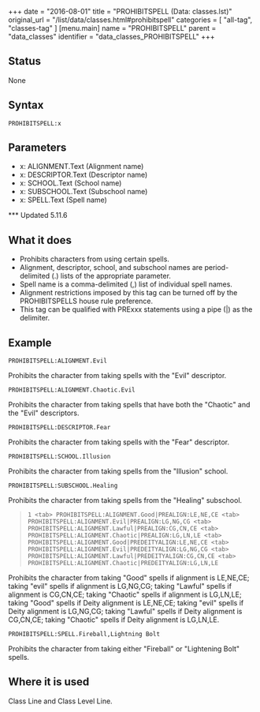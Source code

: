 +++
date = "2016-08-01"
title = "PROHIBITSPELL (Data: classes.lst)"
original_url = "/list/data/classes.html#prohibitspell"
categories = [ "all-tag", "classes-tag" ]
[menu.main]
    name = "PROHIBITSPELL"
    parent = "data_classes"
    identifier = "data_classes_PROHIBITSPELL"
+++

## Status

None

## Syntax

`PROHIBITSPELL:x`

## Parameters

-   x: ALIGNMENT.Text (Alignment name)
-   x: DESCRIPTOR.Text (Descriptor name)
-   x: SCHOOL.Text (School name)
-   x: SUBSCHOOL.Text (Subschool name)
-   x: SPELL.Text (Spell name)



<span id="prohibitspell"></span> \*\*\* Updated 5.11.6

What it does
------------

-   Prohibits characters from using certain spells.
-   Alignment, descriptor, school, and subschool names are
    period-delimited (.) lists of the appropriate parameter.
-   Spell name is a comma-delimited (,) list of individual spell names.
-   Alignment restrictions imposed by this tag can be turned off by the
    PROHIBITSPELLS house rule preference.
-   This tag can be qualified with PRExxx statements using a pipe (|) as
    the delimiter.

Example
-------

`PROHIBITSPELL:ALIGNMENT.Evil`

Prohibits the character from taking spells with the "Evil" descriptor.

`PROHIBITSPELL:ALIGNMENT.Chaotic.Evil`

Prohibits the character from taking spells that have both the "Chaotic"
and the "Evil" descriptors.

`PROHIBITSPELL:DESCRIPTOR.Fear`

Prohibits the character from taking spells with the "Fear" descriptor.

`PROHIBITSPELL:SCHOOL.Illusion`

Prohibits the character from taking spells from the "Illusion" school.

`PROHIBITSPELL:SUBSCHOOL.Healing`

Prohibits the character from taking spells from the "Healing" subschool.

> `1 <tab> PROHIBITSPELL:ALIGNMENT.Good|PREALIGN:LE,NE,CE <tab> PROHIBITSPELL:ALIGNMENT.Evil|PREALIGN:LG,NG,CG <tab> PROHIBITSPELL:ALIGNMENT.Lawful|PREALIGN:CG,CN,CE <tab> PROHIBITSPELL:ALIGNMENT.Chaotic|PREALIGN:LG,LN,LE <tab> PROHIBITSPELL:ALIGNMENT.Good|PREDEITYALIGN:LE,NE,CE <tab> PROHIBITSPELL:ALIGNMENT.Evil|PREDEITYALIGN:LG,NG,CG <tab> PROHIBITSPELL:ALIGNMENT.Lawful|PREDEITYALIGN:CG,CN,CE <tab> PROHIBITSPELL:ALIGNMENT.Chaotic|PREDEITYALIGN:LG,LN,LE`

Prohibits the character from taking "Good" spells if alignment is
LE,NE,CE; taking "evil" spells if alignment is LG,NG,CG; taking "Lawful"
spells if alignment is CG,CN,CE; taking "Chaotic" spells if alignment is
LG,LN,LE; taking "Good" spells if Deity alignment is LE,NE,CE; taking
"evil" spells if Deity alignment is LG,NG,CG; taking "Lawful" spells if
Deity alignment is CG,CN,CE; taking "Chaotic" spells if Deity alignment
is LG,LN,LE.

`PROHIBITSPELL:SPELL.Fireball,Lightning Bolt`

Prohibits the character from taking either "Fireball" or "Lightening
Bolt" spells.

Where it is used
----------------

Class Line and Class Level Line.

